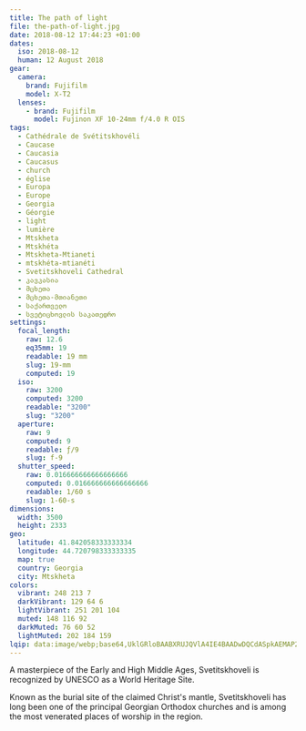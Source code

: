 ```yaml
---
title: The path of light
file: the-path-of-light.jpg
date: 2018-08-12 17:44:23 +01:00
dates:
  iso: 2018-08-12
  human: 12 August 2018
gear:
  camera:
    brand: Fujifilm
    model: X-T2
  lenses:
    - brand: Fujifilm
      model: Fujinon XF 10-24mm f/4.0 R OIS
tags:
  - Cathédrale de Svétitskhovéli
  - Caucase
  - Caucasia
  - Caucasus
  - church
  - église
  - Europa
  - Europe
  - Georgia
  - Géorgie
  - light
  - lumière
  - Mtskheta
  - Mtskhéta
  - Mtskheta-Mtianeti
  - mtskhéta-mtianéti
  - Svetitskhoveli Cathedral
  - კავკასია
  - მცხეთა
  - მცხეთა-მთიანეთი
  - საქართველო
  - სვეტიცხოვლის საკათედრო
settings:
  focal_length:
    raw: 12.6
    eq35mm: 19
    readable: 19 mm
    slug: 19-mm
    computed: 19
  iso:
    raw: 3200
    computed: 3200
    readable: "3200"
    slug: "3200"
  aperture:
    raw: 9
    computed: 9
    readable: ƒ/9
    slug: f-9
  shutter_speed:
    raw: 0.016666666666666666
    computed: 0.016666666666666666
    readable: 1/60 s
    slug: 1-60-s
dimensions:
  width: 3500
  height: 2333
geo:
  latitude: 41.842058333333334
  longitude: 44.720798333333335
  map: true
  country: Georgia
  city: Mtskheta
colors:
  vibrant: 248 213 7
  darkVibrant: 129 64 6
  lightVibrant: 251 201 104
  muted: 148 116 92
  darkMuted: 76 60 52
  lightMuted: 202 184 159
lqip: data:image/webp;base64,UklGRloBAABXRUJQVlA4IE4BAADwDQCdASpkAEMAP22kx1i7P7GqMlgJm/AtiUAZsIhUhfj7CAVruPq3FrJ0vjhMBOVurSzZpBJZQceqqW35yQWGrDOzcsSMoPOwdpUiibUbc4ymGLQm4zR2CFbF8M5XCNKyFtN3xQykJ0tMkQtNGGpFLJ3dMi3gjUAA/u6Ftpio0IRnJzwsmM0joJv1xHUPdTtMmiHvjZrsJDmipfJakQqAVFVj+gmrO/LyQDI+1N+MtNga/K7uyRmbl0nyI5mcLnEcMPScTE6qZf/K+kcSAMqwW95x4bGlFpvXeP8UtlhSLaDEJzqk80GkfQJ+S/bcOwTiEB04MxHUYLjLZWVTKGeOOMpDO9AnfxHKevpGnMuqLax2z48UwtPeun0WHxLFG5DPBGZkJfQJ1DWz4ZaTXq6HE7yoJh+Jvd0siFEnZdGTAFPvgBhNrjjmjJYxAAAA
---
```


A masterpiece of the Early and High Middle Ages, Svetitskhoveli is recognized by UNESCO as a World Heritage Site.

Known as the burial site of the claimed Christ's mantle, Svetitskhoveli has long been one of the principal Georgian Orthodox churches and is among the most venerated places of worship in the region.
